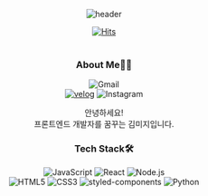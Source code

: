 <div align="center">

  ![header](https://capsule-render.vercel.app/api?type=waving&color=auto&height=300&section=header&text=Hello!&fontSize=80&desc=Kim%20Unknown&descSize=20&descAlign=55&descAlignY=65&animation=blink)

  [![Hits](https://hits.seeyoufarm.com/api/count/incr/badge.svg?url=https%3A%2F%2Fgithub.com%2Fmiji0317&count_bg=%23B2C8DF&title_bg=%236E85B7&icon=smugmug.svg&icon_color=%23E7E7E7&title=hits&edge_flat=false)](https://hits.seeyoufarm.com)
  <br/><br/>

  ### About Me👩‍💻

  ![Gmail](https://img.shields.io/badge/-mijiunknown@gmail.com-%23F06B66?style=flat&logo=Gmail&logoColor=white)<br/>
  [![velog](https://img.shields.io/badge/-blog-%2320C997?style=flat&logo=Velog&logoColor=white)](https://velog.io/@kim_unknown_)
  ![Instagram](https://img.shields.io/badge/-@kim_unknown_-%23DC4096?style=flat&logo=Instagram&logoColor=white)


  안녕하세요!<br/>
  프론트엔드 개발자를 꿈꾸는 김미지입니다.

  ### Tech Stack🛠️
  ![JavaScript](https://img.shields.io/badge/-JavaScript-%23F7DF1E?style=flat&logo=JavaScript&logoColor=white)
  ![React](https://img.shields.io/badge/-React-%2361DAFB?style=flat&logo=React&logoColor=white)
  ![Node.js](https://img.shields.io/badge/-Node.js-%23339933?style=flat&logo=Node.js&logoColor=white)
  <br/>
  ![HTML5](https://img.shields.io/badge/-HTML5-%23E34F26?style=flat&logo=HTML5&logoColor=white)
  ![CSS3](https://img.shields.io/badge/-CSS3-%231572B6?style=flat&logo=CSS3&logoColor=white)
  ![styled-components](https://img.shields.io/badge/-styled--components-%23DB7093?style=flat&logo=styled-components&logoColor=white)
  ![Python](https://img.shields.io/badge/-Python-%233776AB?style=flat&logo=Python&logoColor=white)

</div>
